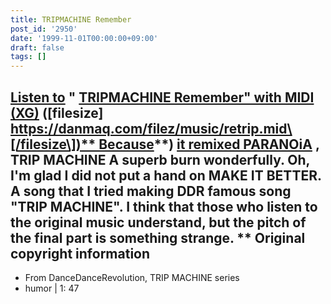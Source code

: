 ```yaml
---
title: TRIPMACHINE Remember
post_id: '2950'
date: '1999-11-01T00:00:00+09:00'
draft: false
tags: []
---
```


## [Listen to](/filez/music/retrip.mid) " [TRIPMACHINE Remember" with MIDI (XG)](/filez/music/retrip.mid) (\[filesize\] [https://danmaq.com/filez/music/retrip.mid\[/filesize\])** Because](https://danmaq.com/filez/music/retrip.mid[/filesize])**) [it remixed PARANOiA](/2942) , TRIP MACHINE A superb burn wonderfully. Oh, I'm glad I did not put a hand on MAKE IT BETTER. A song that I tried making DDR famous song "TRIP MACHINE". I think that those who listen to the original music understand, but the pitch of the final part is something strange. ** Original copyright information

*   From DanceDanceRevolution, TRIP MACHINE series
*   humor | 1: 47